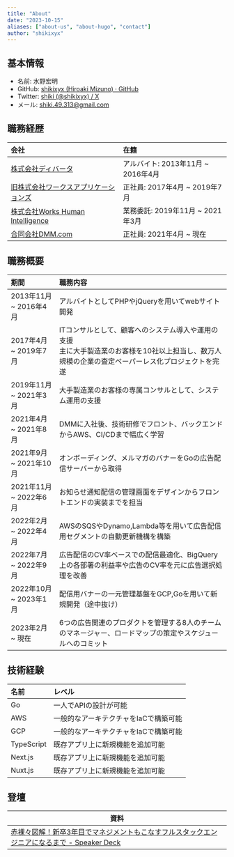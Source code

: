 ```yaml
---
title: "About"
date: "2023-10-15"
aliases: ["about-us", "about-hugo", "contact"]
author: "shikixyx"
---
```


## 基本情報

- 名前: 水野宏明
- GitHub: [shikixyx (Hiroaki Mizuno) · GitHub](https://github.com/shikixyx)
- Twitter: [shiki (@shikixyx) / X](https://twitter.com/shikixyx)
- メール: <shiki.49.313@gmail.com>

## 職務経歴

| 会社 | 在籍 |
| :---- | :-- |
| [株式会社ディバータ](https://www.diverta.co.jp/) | アルバイト: 2013年11月 ~ 2016年4月 |
| [旧株式会社ワークスアプリケーションズ](https://www.works-hi.co.jp/)| 正社員: 2017年4月 ~ 2019年7月 |
| [株式会社Works Human Intelligence](https://www.works-hi.co.jp/)| 業務委託: 2019年11月 ~ 2021年3月 |
| [合同会社DMM.com](https://dmm-corp.com/company/about/) | 正社員: 2021年4月 ~ 現在 |

## 職務概要

| 期間 | 職務内容 |
| :-- | :-- |
| 2013年11月 ~ 2016年4月 | アルバイトとしてPHPやjQueryを用いてwebサイト開発 |
| 2017年4月 ~ 2019年7月 | ITコンサルとして、顧客へのシステム導入や運用の支援<br>主に大手製造業のお客様を10社以上担当し、数万人規模の企業の査定ペーパーレス化プロジェクトを完遂 |
| 2019年11月 ~ 2021年3月 | 大手製造業のお客様の専属コンサルとして、システム運用の支援 |
| 2021年4月 ~ 2021年8月 | DMMに入社後、技術研修でフロント、バックエンドからAWS、CI/CDまで幅広く学習 |
| 2021年9月 ~ 2021年10月 | オンボーディング、メルマガのバナーをGoの広告配信サーバーから取得 |
| 2021年11月 ~ 2022年6月 | お知らせ通知配信の管理画面をデザインからフロントエンドの実装までを担当 |
| 2022年2月 ~ 2022年4月 | AWSのSQSやDynamo,Lambda等を用いて広告配信用セグメントの自動更新機構を構築 |
| 2022年7月 ~ 2022年9月 | 広告配信のCV率ベースでの配信最適化、BigQuery上の各部署の利益率や広告のCV率を元に広告選択処理を改善 |
| 2022年10月 ~ 2023年1月 | 配信用バナーの一元管理基盤をGCP,Goを用いて新規開発（途中抜け） |
| 2023年2月 ~ 現在 | 6つの広告関連のプロダクトを管理する8人のチームのマネージャー、ロードマップの策定やスケジュールへのコミット |

## 技術経験

| 名前       | レベル                                |
|:---------- |:------------------------------------- |
| Go         | 一人でAPIの設計が可能                 |
| AWS        | 一般的なアーキテクチャをIaCで構築可能 |
| GCP | 一般的なアーキテクチャをIaCで構築可能 |
| TypeScript | 既存アプリ上に新規機能を追加可能      |
| Next.js    | 既存アプリ上に新規機能を追加可能      |
| Nuxt.js    | 既存アプリ上に新規機能を追加可能      |

## 登壇

| 資料 |
| ---- |
| [赤裸々図解！新卒3年目でマネジメントもこなすフルスタックエンジニアになるまで - Speaker Deck](https://speakerdeck.com/mizunohiroaki/chi-luo-tu-jie-xin-zu-3nian-mu-temanesimentomokonasuhurusutatukuensinianinarumate)     |